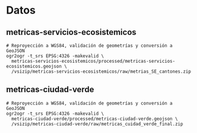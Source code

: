 # Datos

## metricas-servicios-ecosistemicos
```shell
# Reproyección a WGS84, validación de geometrías y conversión a GeoJSON
ogr2ogr -t_srs EPSG:4326 -makevalid \
  metricas-servicios-ecosistemicos/processed/metricas-servicios-ecosistemicos.geojson \
  /vsizip/metricas-servicios-ecosistemicos/raw/metrias_SE_cantones.zip
```

## metricas-ciudad-verde
```shell
# Reproyección a WGS84, validación de geometrías y conversión a GeoJSON
ogr2ogr -t_srs EPSG:4326 -makevalid \
  metricas-ciudad-verde/processed/metricas-ciudad-verde.geojson \
  /vsizip/metricas-ciudad-verde/raw/metricas_cuidad_verde_final.zip
```
